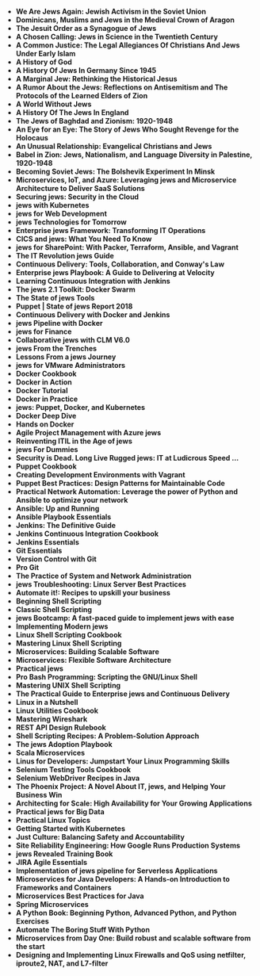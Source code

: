 
<ul>
                                <li><b><a target="_blank" href="https://github.com/manjunath5496/Books-about-Jews-and-Judaism/blob/master/jews(1).pdf" style="text-decoration:none;">We Are Jews Again: Jewish Activism in the Soviet Union </a></b></li>
  
<li><b><a target="_blank" href="https://github.com/manjunath5496/Books-about-Jews-and-Judaism/blob/master/jews(2).pdf" style="text-decoration:none;">Dominicans, Muslims and Jews in the Medieval Crown of Aragon </a></b></li>  
  
<li><b><a target="_blank" href="https://github.com/manjunath5496/Books-about-Jews-and-Judaism/blob/master/jews(3).pdf" style="text-decoration:none;">The Jesuit Order as a Synagogue of Jews</a></b></li>
                                <li><b><a target="_blank" href="https://github.com/manjunath5496/Books-about-Jews-and-Judaism/blob/master/jews(4).pdf" style="text-decoration:none;">A Chosen Calling: Jews in Science in the Twentieth Century</a></b></li>
                               
<li><b><a target="_blank" href="https://github.com/manjunath5496/Books-about-Jews-and-Judaism/blob/master/jews(5).pdf" style="text-decoration:none;">A Common Justice: The Legal Allegiances Of Christians And Jews Under Early Islam</a></b></li>
                                <li><b><a target="_blank" href="https://github.com/manjunath5496/Books-about-Jews-and-Judaism/blob/master/jews(6).pdf" style="text-decoration:none;">A History of God </a></b></li>
                <li><b><a target="_blank" href="https://github.com/manjunath5496/Books-about-Jews-and-Judaism/blob/master/jews(7).pdf" style="text-decoration:none;">A History Of Jews In Germany Since 1945 </a></b></li>                                
                                
<li><b><a target="_blank" href="https://github.com/manjunath5496/Books-about-Jews-and-Judaism/blob/master/jews(8).pdf" style="text-decoration:none;">A Marginal Jew: Rethinking the Historical Jesus</a></b></li>

<li><b><a target="_blank" href="https://github.com/manjunath5496/Books-about-Jews-and-Judaism/blob/master/jews(9).pdf" style="text-decoration:none;">A Rumor About the Jews: Reflections on Antisemitism and The Protocols of the Learned Elders of Zion</a></b></li>

                          
<li><b><a target="_blank" href="https://github.com/manjunath5496/Books-about-Jews-and-Judaism/blob/master/jews(10).pdf" style="text-decoration:none;">A World Without Jews</a></b></li>
                                <li><b><a target="_blank" href="https://github.com/manjunath5496/Books-about-Jews-and-Judaism/blob/master/jews(11).pdf" style="text-decoration:none;">A History Of The Jews In England </a></b></li>
                                <li><b><a target="_blank" href="https://github.com/manjunath5496/Books-about-Jews-and-Judaism/blob/master/jews(12).pdf" style="text-decoration:none;">The Jews of Baghdad and Zionism: 1920-1948</a></b></li>
                               
<li><b><a target="_blank" href="https://github.com/manjunath5496/Books-about-Jews-and-Judaism/blob/master/jews(13).pdf" style="text-decoration:none;">An Eye for an Eye: The Story of Jews Who Sought Revenge for the Holocaus</a></b></li>
                                <li><b><a target="_blank" href="https://github.com/manjunath5496/Books-about-Jews-and-Judaism/blob/master/jews(14).pdf" style="text-decoration:none;">An Unusual Relationship: Evangelical Christians and Jews</a></b></li>
                                <li><b><a target="_blank" href="https://github.com/manjunath5496/Books-about-Jews-and-Judaism/blob/master/jews(15).pdf" style="text-decoration:none;">Babel in Zion: Jews, Nationalism, and Language Diversity in Palestine, 1920-1948</a></b></li>
 <li><b><a target="_blank" href="https://github.com/manjunath5496/Books-about-Jews-and-Judaism/blob/master/jews(16).pdf" style="text-decoration:none;">Becoming Soviet Jews: The Bolshevik Experiment In Minsk</a></b></li>  
 
<li><b><a target="_blank" href="https://github.com/manjunath5496/Books-about-Jews-and-Judaism/blob/master/jews(17).pdf" style="text-decoration:none;">Microservices, IoT, and Azure: Leveraging jews and Microservice Architecture to Deliver SaaS Solutions</a></b></li>
                                <li><b><a target="_blank" href="https://github.com/manjunath5496/Books-about-Jews-and-Judaism/blob/master/jews(18).pdf" style="text-decoration:none;">Securing jews: Security in the Cloud</a></b></li>
                                <li><b><a target="_blank" href="https://github.com/manjunath5496/Books-about-Jews-and-Judaism/blob/master/jews(19).pdf" style="text-decoration:none;">jews with Kubernetes</a></b></li>
                               
<li><b><a target="_blank" href="https://github.com/manjunath5496/Books-about-Jews-and-Judaism/blob/master/jews(20).pdf" style="text-decoration:none;">jews for Web Development</a></b></li>
                          
<li><b><a target="_blank" href="https://github.com/manjunath5496/Books-about-Jews-and-Judaism/blob/master/jews(21).pdf" style="text-decoration:none;">jews Technologies for Tomorrow</a></b></li>
                                <li><b><a target="_blank" href="https://github.com/manjunath5496/Books-about-Jews-and-Judaism/blob/master/jews(22).pdf" style="text-decoration:none;">Enterprise jews Framework: Transforming IT Operations</a></b></li>
                                <li><b><a target="_blank" href="https://github.com/manjunath5496/Books-about-Jews-and-Judaism/blob/master/jews(24).pdf" style="text-decoration:none;">CICS and jews: What You Need To Know</a></b></li>
                               
<li><b><a target="_blank" href="https://github.com/manjunath5496/Books-about-Jews-and-Judaism/blob/master/jews(25).pdf" style="text-decoration:none;">jews for SharePoint: With Packer, Terraform, Ansible, and Vagrant</a></b></li>
                               
 <li><b><a target="_blank" href="https://github.com/manjunath5496/Books-about-Jews-and-Judaism/blob/master/jews(26).pdf" style="text-decoration:none;">The IT Revolution jews Guide </a></b></li>
                                <li><b><a target="_blank" href="https://github.com/manjunath5496/Books-about-Jews-and-Judaism/blob/master/jews(27).pdf" style="text-decoration:none;">Continuous Delivery: Tools, Collaboration, and Conway's Law</a></b></li>
                                <li><b><a target="_blank" href="https://github.com/manjunath5496/Books-about-Jews-and-Judaism/blob/master/jews(28).pdf" style="text-decoration:none;">Enterprise jews Playbook: A Guide to Delivering at Velocity</a></b></li>
                               
<li><b><a target="_blank" href="https://github.com/manjunath5496/Books-about-Jews-and-Judaism/blob/master/jews(31).pdf" style="text-decoration:none;">
  Learning Continuous Integration with Jenkins</a></b></li>
                                <li><b><a target="_blank" href="https://github.com/manjunath5496/Books-about-Jews-and-Judaism/blob/master/jews(32).pdf" style="text-decoration:none;">The jews 2.1 Toolkit: Docker Swarm </a></b></li>
                                
 <li><b><a target="_blank" href="https://github.com/manjunath5496/Books-about-Jews-and-Judaism/blob/master/jews(34).pdf" style="text-decoration:none;">The State of jews Tools</a></b></li>
                          
<li><b><a target="_blank" href="https://github.com/manjunath5496/Books-about-Jews-and-Judaism/blob/master/jews(35).pdf" style="text-decoration:none;">Puppet | State of jews Report 2018</a></b></li>
                                <li><b><a target="_blank" href="https://github.com/manjunath5496/Books-about-Jews-and-Judaism/blob/master/jews(36).pdf" style="text-decoration:none;">Continuous Delivery with Docker and Jenkins</a></b></li>
                                <li><b><a target="_blank" href="https://github.com/manjunath5496/Books-about-Jews-and-Judaism/blob/master/jews(39).pdf" style="text-decoration:none;">jews Pipeline with Docker</a></b></li>
                               
<li><b><a target="_blank" href="https://github.com/manjunath5496/Books-about-Jews-and-Judaism/blob/master/jews(40).pdf" style="text-decoration:none;">jews for Finance</a></b></li>
                                <li><b><a target="_blank" href="https://github.com/manjunath5496/Books-about-Jews-and-Judaism/blob/master/jews(41).pdf" style="text-decoration:none;">Collaborative jews with CLM V6.0</a></b></li>
                                <li><b><a target="_blank" href="https://github.com/manjunath5496/Books-about-Jews-and-Judaism/blob/master/jews(42).pdf" style="text-decoration:none;">jews From the Trenches</a></b></li>
 <li><b><a target="_blank" href="https://github.com/manjunath5496/Books-about-Jews-and-Judaism/blob/master/jews(43).pdf" style="text-decoration:none;">Lessons From a jews Journey</a></b></li>  
 
<li><b><a target="_blank" href="https://github.com/manjunath5496/Books-about-Jews-and-Judaism/blob/master/jews(44).pdf" style="text-decoration:none;">jews for VMware Administrators</a></b></li>
                                <li><b><a target="_blank" href="https://github.com/manjunath5496/Books-about-Jews-and-Judaism/blob/master/jews(46).pdf" style="text-decoration:none;">Docker Cookbook</a></b></li>
                                <li><b><a target="_blank" href="https://github.com/manjunath5496/Books-about-Jews-and-Judaism/blob/master/jews(47).pdf" style="text-decoration:none;">Docker in Action</a></b></li>
                               
<li><b><a target="_blank" href="https://github.com/manjunath5496/Books-about-Jews-and-Judaism/blob/master/jews(48).pdf" style="text-decoration:none;">Docker Tutorial</a></b></li>
                          
<li><b><a target="_blank" href="https://github.com/manjunath5496/Books-about-Jews-and-Judaism/blob/master/jews(49).pdf" style="text-decoration:none;">Docker in Practice</a></b></li>
                                <li><b><a target="_blank" href="https://github.com/manjunath5496/Books-about-Jews-and-Judaism/blob/master/jews(50).pdf" style="text-decoration:none;">jews: Puppet, Docker, and Kubernetes</a></b></li>
                                <li><b><a target="_blank" href="https://github.com/manjunath5496/Books-about-Jews-and-Judaism/blob/master/jews(51).pdf" style="text-decoration:none;">Docker Deep Dive</a></b></li>
                               
<li><b><a target="_blank" href="https://github.com/manjunath5496/Books-about-Jews-and-Judaism/blob/master/jews(52).pdf" style="text-decoration:none;">Hands on Docker</a></b></li>
                               
<li><b><a target="_blank" href="https://github.com/manjunath5496/Books-about-Jews-and-Judaism/blob/master/jews(2).pdf" style="text-decoration:none;">Agile Project Management with Azure jews</a></b></li>
                                <li><b><a target="_blank" href="https://github.com/manjunath5496/Books-about-Jews-and-Judaism/blob/master/jews(7).pdf" style="text-decoration:none;">Reinventing ITIL in the Age of jews</a></b></li>
                                <li><b><a target="_blank" href="https://github.com/manjunath5496/Books-about-Jews-and-Judaism/blob/master/jews(9).pdf" style="text-decoration:none;">jews For Dummies</a></b></li>
                               
<li><b><a target="_blank" href="https://github.com/manjunath5496/Books-about-Jews-and-Judaism/blob/master/jews(29).pdf" style="text-decoration:none;">Security is Dead. Long Live Rugged jews: IT at Ludicrous Speed ...</a></b></li> 
 
 
 
  <li><b><a target="_blank" href="https://github.com/manjunath5496/Books-about-Jews-and-Judaism/blob/master/jews(23).pdf" style="text-decoration:none;">Puppet Cookbook</a></b></li>
 <li><b><a target="_blank" href="https://github.com/manjunath5496/Books-about-Jews-and-Judaism/blob/master/jews(37).pdf" style="text-decoration:none;">Creating Development Environments with Vagrant</a></b></li>
                               
<li><b><a target="_blank" href="https://github.com/manjunath5496/Books-about-Jews-and-Judaism/blob/master/jews(38).pdf" style="text-decoration:none;">Puppet Best Practices: Design Patterns for Maintainable Code</a></b></li>
 
 
  <li><b><a target="_blank" href="https://github.com/manjunath5496/Books-about-Jews-and-Judaism/blob/master/jews(30).pdf" style="text-decoration:none;">Practical Network Automation: Leverage the power of Python and Ansible to optimize your network</a></b></li>
  <li><b><a target="_blank" href="https://github.com/manjunath5496/Books-about-Jews-and-Judaism/blob/master/jews(33).pdf" style="text-decoration:none;">Ansible: Up and Running</a></b></li>
 <li><b><a target="_blank" href="https://github.com/manjunath5496/Books-about-Jews-and-Judaism/blob/master/jews(45).pdf" style="text-decoration:none;">Ansible Playbook Essentials</a></b></li>
                               
 
  <li><b><a target="_blank" href="https://github.com/manjunath5496/Books-about-Jews-and-Judaism/blob/master/jews(53).pdf" style="text-decoration:none;">Jenkins: The Definitive Guide</a></b></li>
  <li><b><a target="_blank" href="https://github.com/manjunath5496/Books-about-Jews-and-Judaism/blob/master/jews(54).pdf" style="text-decoration:none;">Jenkins Continuous Integration Cookbook</a></b></li>
 <li><b><a target="_blank" href="https://github.com/manjunath5496/Books-about-Jews-and-Judaism/blob/master/jews(55).pdf" style="text-decoration:none;">Jenkins Essentials</a></b></li>
 
  <li><b><a target="_blank" href="https://github.com/manjunath5496/Books-about-Jews-and-Judaism/blob/master/jews(56).pdf" style="text-decoration:none;">Git Essentials</a></b></li>
 
  <li><b><a target="_blank" href="https://github.com/manjunath5496/Books-about-Jews-and-Judaism/blob/master/jews(57).pdf" style="text-decoration:none;">Version Control with Git</a></b></li>
 
  <li><b><a target="_blank" href="https://github.com/manjunath5496/Books-about-Jews-and-Judaism/blob/master/jews(58).pdf" style="text-decoration:none;">Pro Git</a></b></li>
 
   <li><b><a target="_blank" href="https://github.com/manjunath5496/Books-about-Jews-and-Judaism/blob/master/jews(59).pdf" style="text-decoration:none;">The Practice of System and Network Administration</a></b></li>
 
  <li><b><a target="_blank" href="https://github.com/manjunath5496/Books-about-Jews-and-Judaism/blob/master/jews(60).pdf" style="text-decoration:none;">jews Troubleshooting: Linux Server Best Practices</a></b></li>
 
 
  <li><b><a target="_blank" href="https://github.com/manjunath5496/Books-about-Jews-and-Judaism/blob/master/jews(61).pdf" style="text-decoration:none;">Automate it!: Recipes to upskill your business</a></b></li>
  <li><b><a target="_blank" href="https://github.com/manjunath5496/Books-about-Jews-and-Judaism/blob/master/jews(62).pdf" style="text-decoration:none;">Beginning Shell Scripting</a></b></li>
 <li><b><a target="_blank" href="https://github.com/manjunath5496/Books-about-Jews-and-Judaism/blob/master/jews(63).pdf" style="text-decoration:none;">Classic Shell Scripting</a></b></li>
 
  <li><b><a target="_blank" href="https://github.com/manjunath5496/Books-about-Jews-and-Judaism/blob/master/jews(64).pdf" style="text-decoration:none;">jews Bootcamp: A fast-paced guide to implement jews with ease</a></b></li>
 
  <li><b><a target="_blank" href="https://github.com/manjunath5496/Books-about-Jews-and-Judaism/blob/master/jews(65).pdf" style="text-decoration:none;">Implementing Modern jews</a></b></li>
 
  <li><b><a target="_blank" href="https://github.com/manjunath5496/Books-about-Jews-and-Judaism/blob/master/jews(66).pdf" style="text-decoration:none;">Linux Shell Scripting Cookbook</a></b></li>
 
   <li><b><a target="_blank" href="https://github.com/manjunath5496/Books-about-Jews-and-Judaism/blob/master/jews(67).pdf" style="text-decoration:none;">Mastering Linux Shell Scripting</a></b></li>
 
  <li><b><a target="_blank" href="https://github.com/manjunath5496/Books-about-Jews-and-Judaism/blob/master/jews(68).pdf" style="text-decoration:none;">Microservices: Building Scalable Software</a></b></li> 
 
  <li><b><a target="_blank" href="https://github.com/manjunath5496/Books-about-Jews-and-Judaism/blob/master/jews(69).pdf" style="text-decoration:none;">Microservices: Flexible Software Architecture</a></b></li>
  <li><b><a target="_blank" href="https://github.com/manjunath5496/Books-about-Jews-and-Judaism/blob/master/jews(70).pdf" style="text-decoration:none;">Practical jews</a></b></li>
 <li><b><a target="_blank" href="https://github.com/manjunath5496/Books-about-Jews-and-Judaism/blob/master/jews(71).pdf" style="text-decoration:none;">Pro Bash Programming: Scripting the GNU/Linux Shell</a></b></li>
 
  <li><b><a target="_blank" href="https://github.com/manjunath5496/Books-about-Jews-and-Judaism/blob/master/jews(72).pdf" style="text-decoration:none;">Mastering UNIX Shell Scripting</a></b></li>
 
  <li><b><a target="_blank" href="https://github.com/manjunath5496/Books-about-Jews-and-Judaism/blob/master/jews(73).pdf" style="text-decoration:none;">The Practical Guide to Enterprise jews and Continuous Delivery</a></b></li>
 
  <li><b><a target="_blank" href="https://github.com/manjunath5496/Books-about-Jews-and-Judaism/blob/master/jews(74).pdf" style="text-decoration:none;">Linux in a Nutshell</a></b></li>
 
   <li><b><a target="_blank" href="https://github.com/manjunath5496/Books-about-Jews-and-Judaism/blob/master/jews(75).pdf" style="text-decoration:none;">Linux Utilities Cookbook</a></b></li>
 
  <li><b><a target="_blank" href="https://github.com/manjunath5496/Books-about-Jews-and-Judaism/blob/master/jews(76).pdf" style="text-decoration:none;">Mastering Wireshark</a></b></li> 
  

  <li><b><a target="_blank" href="https://github.com/manjunath5496/Books-about-Jews-and-Judaism/blob/master/jews(77).pdf" style="text-decoration:none;">REST API Design Rulebook</a></b></li>
  <li><b><a target="_blank" href="https://github.com/manjunath5496/Books-about-Jews-and-Judaism/blob/master/jews(78).pdf" style="text-decoration:none;">Shell Scripting Recipes: A Problem-Solution Approach</a></b></li>
 <li><b><a target="_blank" href="https://github.com/manjunath5496/Books-about-Jews-and-Judaism/blob/master/jews(79).pdf" style="text-decoration:none;">The jews Adoption Playbook</a></b></li>
 
  <li><b><a target="_blank" href="https://github.com/manjunath5496/Books-about-Jews-and-Judaism/blob/master/jews(80).pdf" style="text-decoration:none;">Scala Microservices</a></b></li>
 
  <li><b><a target="_blank" href="https://github.com/manjunath5496/Books-about-Jews-and-Judaism/blob/master/jews(81).pdf" style="text-decoration:none;">Linus for Developers: Jumpstart Your Linux Programming Skills</a></b></li>
 
  <li><b><a target="_blank" href="https://github.com/manjunath5496/Books-about-Jews-and-Judaism/blob/master/jews(82).pdf" style="text-decoration:none;">Selenium Testing Tools Cookbook</a></b></li>
 
   <li><b><a target="_blank" href="https://github.com/manjunath5496/Books-about-Jews-and-Judaism/blob/master/jews(83).pdf" style="text-decoration:none;">Selenium WebDriver Recipes in Java</a></b></li>
 
  <li><b><a target="_blank" href="https://github.com/manjunath5496/Books-about-Jews-and-Judaism/blob/master/jews(84).pdf" style="text-decoration:none;">The Phoenix Project: A Novel About IT, jews, and Helping Your Business Win</a></b></li> 
   
   <li><b><a target="_blank" href="https://github.com/manjunath5496/Books-about-Jews-and-Judaism/blob/master/jews(85).pdf" style="text-decoration:none;">Architecting for Scale: High Availability for Your Growing Applications</a></b></li>
 
   <li><b><a target="_blank" href="https://github.com/manjunath5496/Books-about-Jews-and-Judaism/blob/master/jews(86).pdf" style="text-decoration:none;">Practical jews for Big Data</a></b></li>
 
  <li><b><a target="_blank" href="https://github.com/manjunath5496/Books-about-Jews-and-Judaism/blob/master/jews(87).pdf" style="text-decoration:none;">Practical Linux Topics</a></b></li> 
   
   <li><b><a target="_blank" href="https://github.com/manjunath5496/Books-about-Jews-and-Judaism/blob/master/jews(88).pdf" style="text-decoration:none;">Getting Started with Kubernetes</a></b></li>
 
  <li><b><a target="_blank" href="https://github.com/manjunath5496/Books-about-Jews-and-Judaism/blob/master/jews(89).pdf" style="text-decoration:none;">Just Culture: Balancing Safety and Accountability</a></b></li> 
    
 <li><b><a target="_blank" href="https://github.com/manjunath5496/Books-about-Jews-and-Judaism/blob/master/jews(90).pdf" style="text-decoration:none;">Site Reliability Engineering: How Google Runs Production Systems</a></b></li> 
     
 
  <li><b><a target="_blank" href="https://github.com/manjunath5496/Books-about-Jews-and-Judaism/blob/master/jews(91).pdf" style="text-decoration:none;">jews Revealed Training Book</a></b></li> 
   
   <li><b><a target="_blank" href="https://github.com/manjunath5496/Books-about-Jews-and-Judaism/blob/master/jews(92).pdf" style="text-decoration:none;">JIRA Agile Essentials</a></b></li>
 
  <li><b><a target="_blank" href="https://github.com/manjunath5496/Books-about-Jews-and-Judaism/blob/master/jews(93).pdf" style="text-decoration:none;">Implementation of jews pipeline for Serverless Applications</a></b></li> 
    
 <li><b><a target="_blank" href="https://github.com/manjunath5496/Books-about-Jews-and-Judaism/blob/master/jews(94).pdf" style="text-decoration:none;">Microservices for Java Developers: A Hands-on Introduction to Frameworks and Containers</a></b></li>  
 
<li><b><a target="_blank" href="https://github.com/manjunath5496/Books-about-Jews-and-Judaism/blob/master/jews(95).pdf" style="text-decoration:none;">Microservices Best Practices for Java</a></b></li> 
   
   <li><b><a target="_blank" href="https://github.com/manjunath5496/Books-about-Jews-and-Judaism/blob/master/jews(96).pdf" style="text-decoration:none;">Spring Microservices</a></b></li>
 
  <li><b><a target="_blank" href="https://github.com/manjunath5496/Books-about-Jews-and-Judaism/blob/master/jews(97).pdf" style="text-decoration:none;">A Python Book: Beginning Python, Advanced Python, and Python Exercises</a></b></li> 
    
 <li><b><a target="_blank" href="https://github.com/manjunath5496/Books-about-Jews-and-Judaism/blob/master/jews(98).pdf" style="text-decoration:none;">Automate The Boring Stuff With Python</a></b></li>  
 
  <li><b><a target="_blank" href="https://github.com/manjunath5496/Books-about-Jews-and-Judaism/blob/master/jews(99).pdf" style="text-decoration:none;">Microservices from Day One: Build robust and scalable software from the start</a></b></li> 
    
 <li><b><a target="_blank" href="https://github.com/manjunath5496/Books-about-Jews-and-Judaism/blob/master/jews(100).pdf" style="text-decoration:none;">Designing and Implementing Linux Firewalls and QoS using netfilter, iproute2, NAT, and
L7-filter</a></b></li>  
 
 
 
</ul>
